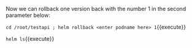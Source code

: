 

Now we can rollback one version back with the number 1 in the second parameter below:

`cd /root/testapi ; helm rollback <enter podname here> 1`{{execute}}


`helm ls`{{execute}}
